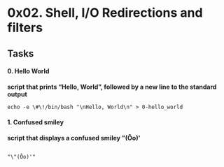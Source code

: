 # 0x02. Shell, I/O Redirections and filters

## Tasks

#### 0. Hello World
**script that prints “Hello, World”, followed by a new line to the standard output**
```
echo -e \#\!/bin/bash "\nHello, World\n" > 0-hello_world
```

#### 1. Confused smiley
**script that displays a confused smiley "(Ôo)'**
```

"\"(Ôo)'"
```
